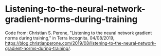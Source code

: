 # Listening-to-the-neural-network-gradient-norms-during-training
Code from:
Christian S. Perone, "Listening to the neural network gradient norms during training," in Terra Incognita, 04/08/2019, https://blog.christianperone.com/2019/08/listening-to-the-neural-network-gradient-norms-during-training/.
